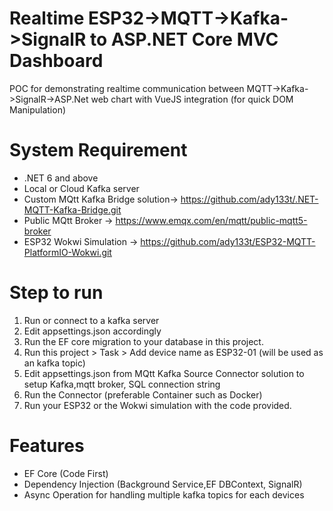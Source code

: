 # Realtime ESP32->MQTT->Kafka->SignalR to ASP.NET Core MVC Dashboard
POC for demonstrating realtime communication between MQTT->Kafka->SignalR->ASP.Net web chart with VueJS integration (for quick DOM Manipulation)

# System Requirement
* .NET 6 and above
* Local or Cloud Kafka server 
* Custom MQtt Kafka Bridge solution-> https://github.com/ady133t/.NET-MQTT-Kafka-Bridge.git
* Public MQtt Broker -> https://www.emqx.com/en/mqtt/public-mqtt5-broker
* ESP32 Wokwi Simulation -> https://github.com/ady133t/ESP32-MQTT-PlatformIO-Wokwi.git

# Step to run
1) Run or connect to a kafka server 
2) Edit appsettings.json accordingly
3) Run the EF core migration to your database in this project.
4) Run this project > Task > Add device name as ESP32-01 (will be used as an kafka topic)
5) Edit appsettings.json from MQtt Kafka Source Connector solution to  setup Kafka,mqtt broker, SQL connection string
6) Run the Connector (preferable Container such as Docker)
7) Run your ESP32 or the Wokwi simulation with the code provided.

# Features
* EF Core (Code First)
* Dependency Injection (Background Service,EF DBContext, SignalR)
* Async Operation for handling multiple kafka topics for each devices
